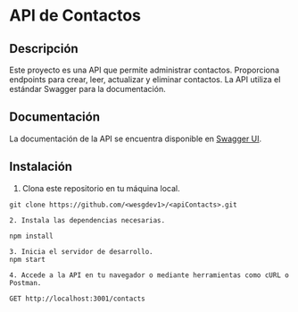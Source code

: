 # API de Contactos

## Descripción

Este proyecto es una API que permite administrar contactos. Proporciona endpoints para crear, leer, actualizar y eliminar contactos. La API utiliza el estándar Swagger para la documentación.

## Documentación

La documentación de la API se encuentra disponible en [Swagger UI](https://wesgdev1.github.io/apiContacts/).

## Instalación

1. Clona este repositorio en tu máquina local.

```shell
git clone https://github.com/<wesgdev1>/<apiContacts>.git

2. Instala las dependencias necesarias.

npm install

3. Inicia el servidor de desarrollo.
npm start

4. Accede a la API en tu navegador o mediante herramientas como cURL o Postman.

GET http://localhost:3001/contacts



